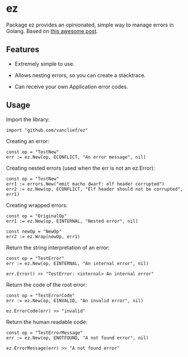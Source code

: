 # ez

Package ez provides an opinionated, simple way to manage errors in Golang. 
Based on [this awesome post](https://middlemost.com/failure-is-your-domain/).

## Features

* Extremely simple to use.

* Allows nesting errors, so you can create a stacktrace.

* Can receive your own Application error codes.


## Usage

Import the library:

`import "github.com/vanclief/ez"`

Creating an error:
```
const op = "TestNew"
err := ez.New(op, ECONFLICT, "An error message", nil)
```

Creating nested errors (used when the err is not an ez.Error):
```
const op = "TestNew"
err1 := errors.New("emit macho dwarf: elf header corrupted")
err2 := ez.New(op, ECONFLICT, "Elf header should not be corrupted", err1)
```

Creating wrapped errors:
```
const op = "OriginalOp"
err1 := ez.New(op, EINTERNAL, "Nested error", nil)

const newOp = "NewOp"
err2 := ez.Wrap(newOp, err1)
```

Return the string interpretation of an error:
```
const op = "TestError"
err := ez.New(op, EINTERNAL, "An internal error", nil)

err.Error() >> "TestError: <internal> An internal error"
```

Return the code of the root error:
```
const op = "TestErrorCode"
err := ez.New(op, EINVALID, "An invalid error", nil)

ez.ErrorCode(err) >> "invalid"
```

Return the human readable code:
```
const op = "TestErrorMessage"
err := ez.New(op, ENOTFOUND, "A not found error", nil)

ez.ErrorMessage(err) >> "A not found error"
```
